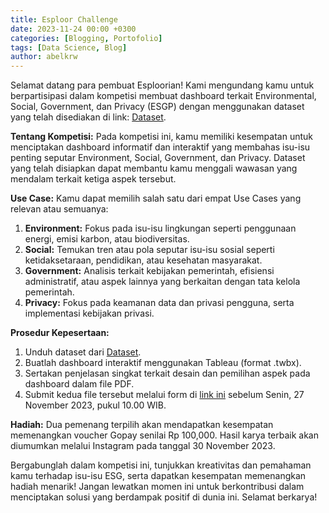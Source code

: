 ```yaml
---
title: Esploor Challenge
date: 2023-11-24 00:00 +0300
categories: [Blogging, Portofolio]
tags: [Data Science, Blog]
author: abelkrw
---
```


Selamat datang para pembuat Esploorian! Kami mengundang kamu untuk berpartisipasi dalam kompetisi membuat dashboard terkait Environmental, Social, Government, dan Privacy (ESGP) dengan menggunakan dataset yang telah disediakan di link: [Dataset](https://bit.ly/build-ESG-Esploor).

**Tentang Kompetisi:**
Pada kompetisi ini, kamu memiliki kesempatan untuk menciptakan dashboard informatif dan interaktif yang membahas isu-isu penting seputar Environment, Social, Government, dan Privacy. Dataset yang telah disiapkan dapat membantu kamu menggali wawasan yang mendalam terkait ketiga aspek tersebut.

**Use Case:**
Kamu dapat memilih salah satu dari empat Use Cases yang relevan atau semuanya:
1. **Environment:** Fokus pada isu-isu lingkungan seperti penggunaan energi, emisi karbon, atau biodiversitas.
2. **Social:** Temukan tren atau pola seputar isu-isu sosial seperti ketidaksetaraan, pendidikan, atau kesehatan masyarakat.
3. **Government:** Analisis terkait kebijakan pemerintah, efisiensi administratif, atau aspek lainnya yang berkaitan dengan tata kelola pemerintah.
4. **Privacy:** Fokus pada keamanan data dan privasi pengguna, serta implementasi kebijakan privasi.

**Prosedur Kepesertaan:**
1. Unduh dataset dari [Dataset](https://bit.ly/build-ESG-Esploor).
2. Buatlah dashboard interaktif menggunakan Tableau (format .twbx).
3. Sertakan penjelasan singkat terkait desain dan pemilihan aspek pada dashboard dalam file PDF.
4. Submit kedua file tersebut melalui form di [link ini](https://forms.gle/gWFZcRKrrn9xMmhQ6) sebelum Senin, 27 November 2023, pukul 10.00 WIB.

**Hadiah:**
Dua pemenang terpilih akan mendapatkan kesempatan memenangkan voucher Gopay senilai Rp 100,000. Hasil karya terbaik akan diumumkan melalui Instagram pada tanggal 30 November 2023.

Bergabunglah dalam kompetisi ini, tunjukkan kreativitas dan pemahaman kamu terhadap isu-isu ESG, serta dapatkan kesempatan memenangkan hadiah menarik! Jangan lewatkan momen ini untuk berkontribusi dalam menciptakan solusi yang berdampak positif di dunia ini. Selamat berkarya!

